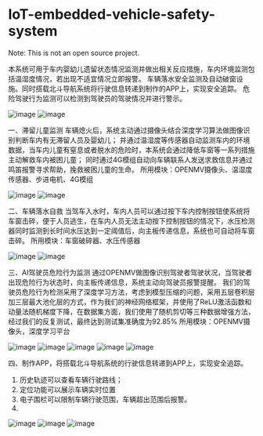 # IoT-embedded-vehicle-safety-system
Note: This is not an open source project.

本系统可用于车内婴幼儿遗留状态情况监测并做出相关反应措施，车内环境监测包括温湿度情况，若出现不适宜情况立即报警。
车辆落水安全监测及自动破窗设施。同时搭载北斗导航系统将行驶信息转递到制作的APP上，实现安全追踪。
危险驾驶行为监测可以检测到驾驶员的驾驶情况并进行警示。

![image](https://github.com/AndrewYuzm/IoT-embedded-vehicle-safety-system/assets/118711557/0e360420-ee3d-47a7-a8ef-b6f7900bf387)
![image](https://github.com/AndrewYuzm/IoT-embedded-vehicle-safety-system/assets/118711557/9bd05356-1e1d-4941-9881-fe1275fbee7d)

一、滞留儿童监测
车辆熄火后，系统主动通过摄像头结合深度学习算法做图像识别判断车内有无滞留人员及婴幼儿；
并通过温湿度等传感器自动监测车内的环境数据，当车内儿童有窒息或者脱水的危险时，本系统会通过降低车窗等一系列措施主动解救车内被困儿童；
同时通过4G模组自动向车辆联系人发送求救信息并通过鸣笛报警寻求帮助，挽救被困儿童的生命。
所用模块：OPENMV摄像头、温湿度传感器、步进电机、4G模组

![image](https://github.com/AndrewYuzm/IoT-embedded-vehicle-safety-system/assets/118711557/6ea7ae6d-f2a3-4080-ac37-2d71713d53ea)
![image](https://github.com/AndrewYuzm/IoT-embedded-vehicle-safety-system/assets/118711557/549311fc-5aa3-445f-9d31-89c322a54f51)

二、车辆落水自救
当驾车入水时，车内人员可以通过按下车内控制按钮使系统将车窗击碎，便于人员逃生，在车内人员无法主动按下控制按钮的情况下，水压检测器同时监测到长时间水压达到一定阈值后，向主板传递信息，系统也可自动将车窗击碎。
所用模块：车窗破碎器、水压传感器

![image](https://github.com/AndrewYuzm/IoT-embedded-vehicle-safety-system/assets/118711557/43f922ba-9da0-4fa4-9dd8-9b5deb538cda)
![image](https://github.com/AndrewYuzm/IoT-embedded-vehicle-safety-system/assets/118711557/5fc462bc-3040-4452-9dba-607af3e0498e)

三、AI驾驶员危险行为监测
通过OPENMV做图像识别驾驶者驾驶状况，当驾驶者出现危险行为状态时，向主板传递信息，系统主动向驾驶员报警提醒。
我们的驾驶员危险行为检测采用了深度学习方法，考虑到模型压缩的问题，采用五层卷积层加三层最大池化层的方式，作为我们的神经网络框架，并使用了ReLU激活函数和动量法随机梯度下降，在数据集方面，我们使用了随机剪切等三种数据增强方法，经过我们的反复测试，最终达到测试集准确度为92.85%
所用模块：OPENMV摄像头，深度学习平台

![image](https://github.com/AndrewYuzm/IoT-embedded-vehicle-safety-system/assets/118711557/c6b7c132-49fb-48c9-bf18-fb71f6bc6f9d)
![image](https://github.com/AndrewYuzm/IoT-embedded-vehicle-safety-system/assets/118711557/14f6f6a1-9c0c-4d9e-bb81-01bb9ca7c91a)
![image](https://github.com/AndrewYuzm/IoT-embedded-vehicle-safety-system/assets/118711557/25cae4be-0bd9-43c4-bdd4-ce35e46ccca2)
![image](https://github.com/AndrewYuzm/IoT-embedded-vehicle-safety-system/assets/118711557/a53cb3a0-7f4a-4be9-a3b2-81f256e5777b)
![image](https://github.com/AndrewYuzm/IoT-embedded-vehicle-safety-system/assets/118711557/5e4e1b6d-f2f7-4efe-bb88-28bc749fc54e)

四、制作APP，将搭载北斗导航系统的行驶信息转递到APP上，实现安全追踪。
1. 历史轨迹可以查看车辆行驶路线；
2. 定位功能可以展示车辆实时位置
3. 电子围栏可以限制车辆行驶范围，车辆超出范围后报警。
4. 
![image](https://github.com/AndrewYuzm/IoT-embedded-vehicle-safety-system/assets/118711557/626ba976-70e0-4b01-ba74-9a459c7ccdd7)
![image](https://github.com/AndrewYuzm/IoT-embedded-vehicle-safety-system/assets/118711557/d8fe3943-6926-451e-986e-f0c75d83932e)
![image](https://github.com/AndrewYuzm/IoT-embedded-vehicle-safety-system/assets/118711557/2f462c43-164e-4c6b-806f-18cb44fab78c)







